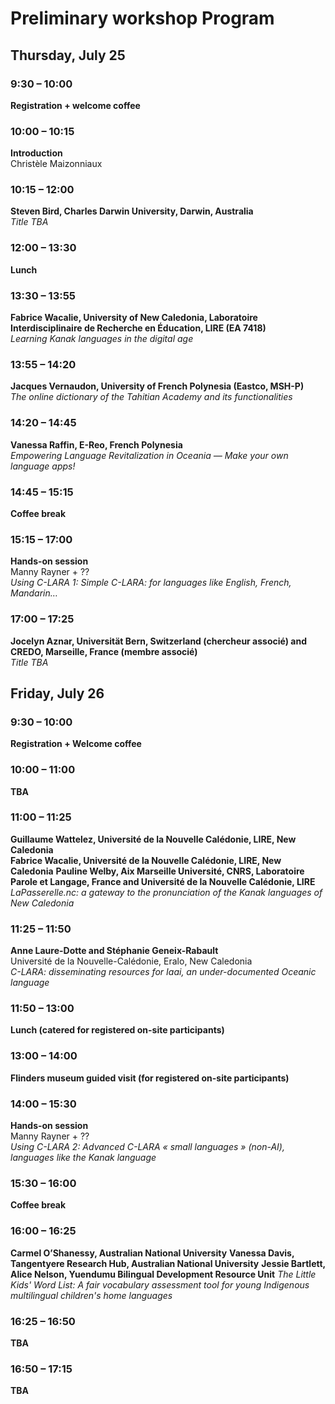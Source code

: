 # Preliminary workshop Program

## Thursday, July 25

### 9:30 – 10:00
**Registration + welcome coffee**

### 10:00 – 10:15
**Introduction**  
Christèle Maizonniaux

### 10:15 – 12:00
**Steven Bird, Charles Darwin University, Darwin, Australia**  
*Title TBA*

### 12:00 – 13:30
**Lunch**

### 13:30 – 13:55
**Fabrice Wacalie, University of New Caledonia, Laboratoire Interdisciplinaire de Recherche en Éducation, LIRE (EA 7418)**  
*Learning Kanak languages in the digital age*

### 13:55 – 14:20
**Jacques Vernaudon, University of French Polynesia (Eastco, MSH-P)**  
*The online dictionary of the Tahitian Academy and its functionalities*

### 14:20 – 14:45
**Vanessa Raffin, E-Reo, French Polynesia**  
*Empowering Language Revitalization in Oceania — Make your own language apps!*

### 14:45 – 15:15
**Coffee break**

### 15:15 – 17:00
**Hands-on session**  
Manny Rayner + ??  
*Using C-LARA 1: Simple C-LARA: for languages like English, French, Mandarin…*

### 17:00 – 17:25
**Jocelyn Aznar, Universität Bern, Switzerland (chercheur associé) and CREDO, Marseille, France (membre associé)**  
*Title TBA*

## Friday, July 26

### 9:30 – 10:00
**Registration + Welcome coffee**

### 10:00 – 11:00
**TBA**

### 11:00 – 11:25
**Guillaume Wattelez, Université de la Nouvelle Calédonie, LIRE, New Caledonia**  
**Fabrice Wacalie, Université de la Nouvelle Calédonie, LIRE, New Caledonia**
**Pauline Welby, Aix Marseille Université, CNRS, Laboratoire Parole et Langage, France and Université de la Nouvelle Calédonie, LIRE**  
*LaPasserelle.nc: a gateway to the pronunciation of the Kanak languages of New Caledonia*

### 11:25 – 11:50
**Anne Laure-Dotte and Stéphanie Geneix-Rabault**  
Université de la Nouvelle-Calédonie, Eralo, New Caledonia  
*C-LARA: disseminating resources for Iaai, an under-documented Oceanic language*

### 11:50 – 13:00
**Lunch (catered for registered on-site participants)**

### 13:00 – 14:00
**Flinders museum guided visit (for registered on-site participants)**

### 14:00 – 15:30
**Hands-on session**  
Manny Rayner + ??  
*Using C-LARA 2: Advanced C-LARA « small languages » (non-AI), languages like the Kanak language*

### 15:30 – 16:00
**Coffee break**

### 16:00 – 16:25
**Carmel O’Shanessy, Australian National University**
**Vanessa Davis, Tangentyere Research Hub, Australian National University**
**Jessie Bartlett, Alice Nelson, Yuendumu Bilingual Development Resource Unit** 
*The Little Kids' Word List: A fair vocabulary assessment tool for young Indigenous multilingual children's home languages*

### 16:25 – 16:50
**TBA**

### 16:50 – 17:15
**TBA**
